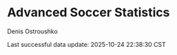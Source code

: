 # Advanced Soccer Statistics
Denis Ostroushko

<!-- gfm -->

Last successful data update: 2025-10-24 22:38:30 CST
